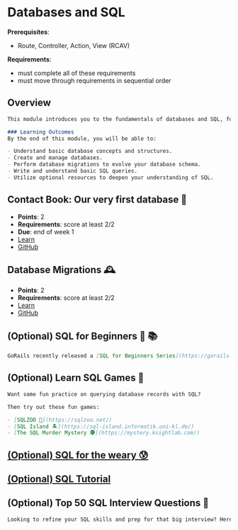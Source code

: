 # Databases and SQL

**Prerequisites**:
- Route, Controller, Action, View (RCAV)

**Requirements**:
- must complete all of these requirements
- must move through requirements in sequential order

## Overview
```md
This module introduces you to the fundamentals of databases and SQL, focusing on how to store, manage, and retrieve data effectively. You will learn to create and manipulate databases, perform migrations, and understand the basics of SQL. These skills are essential for building robust and data-driven web applications.

### Learning Outcomes
By the end of this module, you will be able to:

- Understand basic database concepts and structures.
- Create and manage databases.
- Perform database migrations to evolve your database schema.
- Write and understand basic SQL queries.
- Utilize optional resources to deepen your understanding of SQL.
```

## Contact Book: Our very first database 📒
- **Points**: 2
- **Requirements**: score at least 2/2
- **Due**: end of week 1
- [Learn](https://learn.firstdraft.com/lessons/130)
- [GitHub](https://github.com/appdev-lessons/contact-book-first-database)

## Database Migrations 🕰️
<!-- TODO: add questions/points to this lesson https://github.com/DPI-WE/rails-migrations/issues/3 -->
- **Points**: 2
- **Requirements**: score at least 2/2
- [Learn](https://learn.firstdraft.com/lessons/300-rails-migrations)
- [GitHub](https://github.com/DPI-WE/rails-migrations)

## (Optional) SQL for Beginners 🧐 📚
```md
GoRails recently released a [SQL for Beginners Series](https://gorails.com/series/sql-for-beginners) of video walkthroughs. Even though we'll mostly be using ActiveRecord as our ORM (object-relational mapping) to translate Ruby code to SQL, knowing some basic SQL will serve you throughout your career. I recommend working through these when you have time.
```

## (Optional) Learn SQL Games 🎯
```md
Want some fun practice on querying database records with SQL?

Then try out these fun games:

- [SQLZOO 🐘](https://sqlzoo.net/)
- [SQL Island 🏝️](https://sql-island.informatik.uni-kl.de/)
- [The SQL Murder Mystery 🕵️](https://mystery.knightlab.com/)
```

## [(Optional) SQL for the weary 😰](https://gvwilson.github.io/sql-tutorial/)

## [(Optional) SQL Tutorial](https://www.w3schools.com/sql/)

## (Optional) Top 50 SQL Interview Questions 💪
```md
Looking to refine your SQL skills and prep for that big interview? Here are the [top 50 SQL questions to crack the coding interview](https://leetcode.com/studyplan/top-sql-50/).
```
